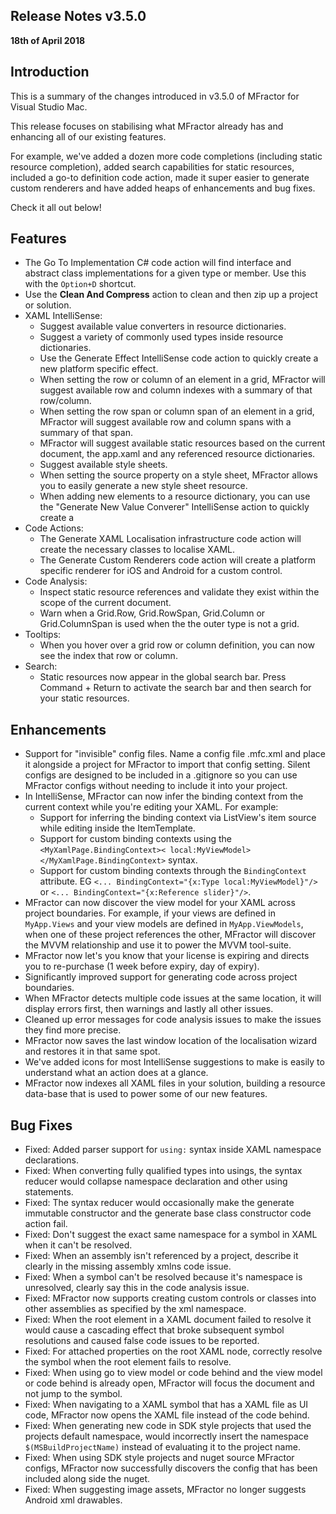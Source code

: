 ## Release Notes v3.5.0

**18th of April 2018**

## Introduction

This is a summary of the changes introduced in v3.5.0 of MFractor for Visual Studio Mac.

This release focuses on stabilising what MFractor already has and enhancing all of our existing features.

For example, we've added a dozen more code completions (including static resource completion), added search capabilities for static resources, included a go-to definition code action, made it super easier to generate custom renderers and have added heaps of enhancements and bug fixes.

Check it all out below!

## Features

 * The Go To Implementation C# code action will find interface and abstract class implementations for a given type or member. Use this with the `Option+D` shortcut.
 * Use the **Clean And Compress** action to clean and then zip up a project or solution.
 * XAML IntelliSense:
   * Suggest available value converters in resource dictionaries.
   * Suggest a variety of commonly used types inside resource dictionaries.
   * Use the Generate Effect IntelliSense code action to quickly create a new platform specific effect.
   * When setting the row or column of an element in a grid, MFractor will suggest available row and column indexes with a summary of that row/column.
   * When setting the row span or column span of an element in a grid, MFractor will suggest available row and column spans with a summary of that span.
   * MFractor will suggest available static resources based on the current document, the app.xaml and any referenced resource dictionaries.
   * Suggest available style sheets.
   * When setting the source property on a style sheet, MFractor allows you to easily generate a new style sheet resource.
   * When adding new elements to a resource dictionary, you can use the "Generate New Value Converer" IntelliSense action to quickly create a
 * Code Actions:
   * The Generate XAML Localisation infrastructure code action will create the necessary classes to localise XAML.
   * The Generate Custom Renderers code action will create a platform specific renderer for iOS and Android for a custom control.
 * Code Analysis:
   * Inspect static resource references and validate they exist within the scope of the current document.
   * Warn when a Grid.Row, Grid.RowSpan, Grid.Column or Grid.ColumnSpan is used when the the outer type is not a grid.
 * Tooltips:
   * When you hover over a grid row or column definition, you can now see the index that row or column.
 * Search:
   * Static resources now appear in the global search bar. Press Command + Return to activate the search bar and then search for your static resources.

## Enhancements

 * Support for "invisible" config files. Name a config file .mfc.xml and place it alongside a project for MFractor to import that config setting. Silent configs are designed to be included in a .gitignore so you can use MFractor configs without needing to include it into your project.
 * In IntelliSense, MFractor can now infer the binding context from the current context while you're editing your XAML. For example:
    * Support for inferring the binding context via ListView's item source while editing inside the ItemTemplate.
    * Support for custom binding contexts using the `<MyXamlPage.BindingContext>< local:MyViewModel> </MyXamlPage.BindingContext>` syntax.
    * Support for custom binding contexts through the `BindingContext` attribute. EG `<... BindingContext="{x:Type local:MyViewModel}"/>` or `<... BindingContext="{x:Reference slider}"/>`.
 * MFractor can now discover the view model for your XAML across project boundaries. For example, if your views are defined in `MyApp.Views` and your view models are defined in `MyApp.ViewModels`, when one of these project references the other, MFractor will discover the MVVM relationship and use it to power the MVVM tool-suite.
 * MFractor now let's you know that your license is expiring and directs you to re-purchase (1 week before expiry, day of expiry).
 * Significantly improved support for generating code across project boundaries.
 * When MFractor detects multiple code issues at the same location, it will display errors first, then warnings and lastly all other issues.
 * Cleaned up error messages for code analysis issues to make the issues they find more precise.
 * MFractor now saves the last window location of the localisation wizard and restores it in that same spot.
 * We've added icons for most IntelliSense suggestions to make is easily to understand what an action does at a glance.
 * MFractor now indexes all XAML files in your solution, building a resource data-base that is used to power some of our new features.

## Bug Fixes

 * Fixed: Added parser support for `using:` syntax inside XAML namespace declarations.
 * Fixed: When converting fully qualified types into usings, the syntax reducer would collapse namespace declaration and other using statements.
 * Fixed: The syntax reducer would occasionally make the generate immutable constructor and the generate base class constructor code action fail.
 * Fixed: Don't suggest the exact same namespace for a symbol in XAML when it can't be resolved.
 * Fixed: When an assembly isn't referenced by a project, describe it clearly in the missing assembly xmlns code issue.
 * Fixed: When a symbol can't be resolved because it's namespace is unresolved, clearly say this in the code analysis issue.
 * Fixed: MFractor now supports creating custom controls or classes into other assemblies as specified by the xml namespace.
 * Fixed: When the root element in a XAML document failed to resolve it would cause a cascading effect that broke subsequent symbol resolutions and caused false code issues to be reported.
 * Fixed: For attached properties on the root XAML node, correctly resolve the symbol when the root element fails to resolve.
 * Fixed: When using go to view model or code behind and the view model or code behind is already open, MFractor will focus the document and not jump to the symbol.
 * Fixed: When navigating to a XAML symbol that has a XAML file as UI code, MFractor now opens the XAML file instead of the code behind.
 * Fixed: When generating new code in SDK style projects that used the projects default namespace, would incorrectly insert the namespace `$(MSBuildProjectName)` instead of evaluating it to the project name.
 * Fixed: When using SDK style projects and nuget source MFractor configs, MFractor now successfully discovers the config that has been included along side the nuget.
 * Fixed: When suggesting image assets, MFractor no longer suggests Android xml drawables.
